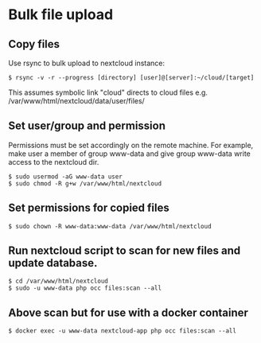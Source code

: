 # Bulk file upload

## Copy files
Use rsync to bulk upload to nextcloud instance:
```shell
$ rsync -v -r --progress [directory] [user]@[server]:~/cloud/[target]
```
This assumes symbolic link "cloud" directs to cloud files e.g. /var/www/html/nextcloud/data/user/files/

## Set user/group and permission
Permissions must be set accordingly on the remote machine.
For example, make user a member of group www-data and give group www-data write access to the nextcloud dir.
```shell
$ sudo usermod -aG www-data user
$ sudo chmod -R g+w /var/www/html/nextcloud
```

## Set permissions for copied files
```shell
$ sudo chown -R www-data:www-data /var/www/html/nextcloud
```

## Run nextcloud script to scan for new files and update database.
```shell
$ cd /var/www/html/nextcloud
$ sudo -u www-data php occ files:scan --all
```

## Above scan but for use with a docker container
```shell
$ docker exec -u www-data nextcloud-app php occ files:scan --all
```

